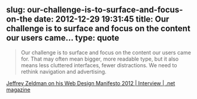 slug: our-challenge-is-to-surface-and-focus-on-the
date: 2012-12-29 19:31:45
title: Our challenge is to surface and focus on the content our users came...
type: quote
---

> Our challenge is to surface and focus on the content our users came for. That may often mean bigger, more readable type, but it also means less cluttered interfaces, fewer distractions. We need to rethink navigation and advertising.

[Jeffrey Zeldman on his Web Design Manifesto 2012 | Interview | .net magazine](http://www.netmagazine.com/interviews/jeffrey-zeldman-his-web-design-manifesto-2012)
